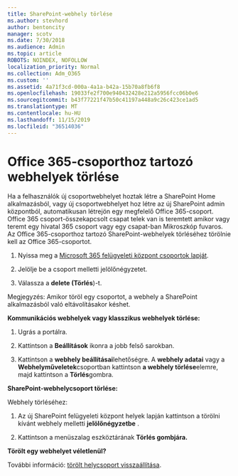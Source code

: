 ```yaml
---
title: SharePoint-webhely törlése
ms.author: stevhord
author: bentoncity
manager: scotv
ms.date: 7/30/2018
ms.audience: Admin
ms.topic: article
ROBOTS: NOINDEX, NOFOLLOW
localization_priority: Normal
ms.collection: Adm_O365
ms.custom: ''
ms.assetid: 4a71f3cd-000a-4a1a-b42a-15b70a8fb6f8
ms.openlocfilehash: 19033fe2f700e940432428e212a5956fcc06b0e6
ms.sourcegitcommit: b43f77221f47b50c41197a448a9c26c423ce1ad5
ms.translationtype: MT
ms.contentlocale: hu-HU
ms.lasthandoff: 11/15/2019
ms.locfileid: "36514036"
---
```

# <a name="delete-sites-that-belong-to-an-office-365-group"></a>Office 365-csoporthoz tartozó webhelyek törlése

Ha a felhasználók új csoportwebhelyet hoztak létre a SharePoint Home alkalmazásból, vagy új csoportwebhelyet hoz létre az új SharePoint admin központból, automatikusan létrejön egy megfelelő Office 365-csoport. Office 365 csoport-összekapcsolt csapat telek van is teremtett amikor vagy teremt egy hivatal 365 csoport vagy egy csapat-ban Mikroszkóp fuvaros. Az Office 365-csoporthoz tartozó SharePoint-webhelyek törléséhez törölnie kell az Office 365-csoportot. 
  
1. Nyissa meg a [Microsoft 365 felügyeleti központ csoportok lapját](https://portal.office.com/adminportal/home#/groups).
    
2. Jelölje be a csoport melletti jelölőnégyzetet.
    
3. Válassza a **delete (Törlés**)-t.
    
Megjegyzés: Amikor töröl egy csoportot, a webhely a SharePoint alkalmazásból való eltávolításakor késhet.
  
**Kommunikációs webhelyek vagy klasszikus webhelyek törlése:**

1. Ugrás a portálra.
  
2. Kattintson a **Beállítások** ikonra a jobb felső sarokban. 
  
3. Kattintson a **webhely beállításai**lehetőségre. A **webhely adatai** vagy a **Webhelyműveletek**csoportban kattintson **a webhely törlése**elemre, majd kattintson a **Törlés**gombra.
  
**SharePoint-webhelycsoport törlése:**

Webhely törléséhez:
  
1. Az új SharePoint felügyeleti központ helyek lapján kattintson a törölni kívánt webhely melletti **jelölőnégyzetbe** . 
    
2. Kattintson a menüszalag eszköztárának **Törlés gombjára.**
    
**Törölt egy webhelyet véletlenül?**

További információ: [törölt helycsoport visszaállítása](https://go.microsoft.com/fwlink/?linkid=867660).
  

